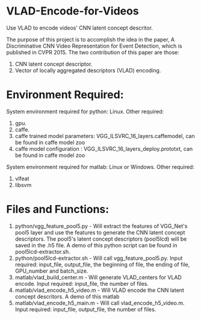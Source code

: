 # VLAD-Encode-for-Videos

Use VLAD to encode videos' CNN latent concept descritor. 

The purpose of this project is to accomplish the idea in the paper, A Discriminative CNN Video Representation for Event Detection, which is published in CVPR 2015. 
The two contribution of this paper are those:

1. CNN latent concept descriptor.
2. Vector of locally aggregated descriptors (VLAD) encoding.

# Environment Required: 

System environment required for python: Linux. 
Other required:  
1. gpu.
2. caffe. 
3. caffe trained model parameters: VGG_ILSVRC_16_layers.caffemodel, can be found in caffe model zoo
4. caffe model configuration : VGG_ILSVRC_16_layers_deploy.prototxt, can be found in caffe model zoo

System environment required for matlab: Linux or Windows. 
Other required: 
1. vlfeat
2. libsvm


# Files and Functions: 

1. python/vgg_feature_pool5.py - Will extract the features of VGG_Net's pool5 layer and use the features to generate the CNN latent concept descriptors. The pool5's latent concept descriptors (pool5lcd) will be saved in the .h5 file. A demo of this python script can be found in pool5lcd-extractor.sh.
2. python/pool5lcd-extractor.sh - Will call vgg_feature_pool5.py. Input required: input_file, output_file, the beginning of file, the ending of file, GPU_number and batch_size. 
3. matlab/vlad_build_center.m - Will generate VLAD_centers for VLAD encode. Input required: input_file, the number of files. 
4. matlab/vlad_encode_h5_video.m - Will VLAD encode the CNN latent concept descritors. A demo of this matlab
5. matlab/vlad_encode_h5_main.m - Will call vlad_encode_h5_video.m. Input required: input_file, output_file, the number of files. 
